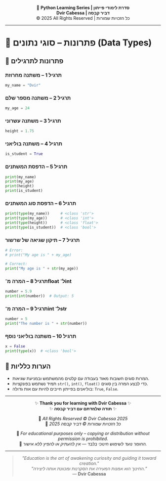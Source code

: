 <!-- DC_HEADER_START -->
<div align="center">

🐍 **Python Learning Series | סדרת לימודי פייתון**  
**Dvir Cabessa | דביר קבסה**  
© 2025 All Rights Reserved | כל הזכויות שמורות

</div>

---
<!-- DC_HEADER_END -->

# 📘 פתרונות – סוגי נתונים (Data Types)

## 🧪 פתרונות לתרגילים

### תרגיל 1 – משתנה מחרוזת
```python
my_name = "Dvir"
```

### תרגיל 2 – משתנה מספר שלם
```python
my_age = 24
```

### תרגיל 3 – משתנה עשרוני
```python
height = 1.75
```

### תרגיל 4 – משתנה בוליאני
```python
is_student = True
```

### תרגיל 5 – הדפסת המשתנים
```python
print(my_name)
print(my_age)
print(height)
print(is_student)
```

### תרגיל 6 – הדפסת סוג המשתנים
```python
print(type(my_name))     # <class 'str'>
print(type(my_age))      # <class 'int'>
print(type(height))      # <class 'float'>
print(type(is_student))  # <class 'bool'>
```

### תרגיל 7 – תיקון שגיאה של שרשור
```python
# Error:
# print("My age is " + my_age)

# Correct:
print("My age is " + str(my_age))
```

### תרגיל 8 – המרה מ־float ל־int
```python
number = 5.9
print(int(number))  # Output: 5
```

### תרגיל 9 – המרה מ־int ל־str
```python
number = 5
print("The number is " + str(number))
```

### תרגיל 10 – משתנה בוליאני נוסף
```python
x = False
print(type(x))  # <class 'bool'>
```

## 💬 הערות כלליות
- המרות סוגים חשובות מאוד בעבודה עם קלטים מהמשתמש ובמניעת שגיאות.  
- תמיד נשתמש בפונקציות `str()`, `int()`, `float()` כדי לבצע המרה בין סוגים.  
- בוליאנים בפייתון חייבים להיות עם אות גדולה: `True`, `False`.

<!-- DC_FOOTER_START -->
---

<div align="center">

✨ **Thank you for learning with Dvir Cabessa** ✨  
✨ **תודה שלמדתם עם דביר קבסה** ✨  

📘 *All Rights Reserved © Dvir Cabessa 2025*  
📘 *כל הזכויות שמורות © דביר קבסה 2025*  

🔗 *For educational purposes only – copying or distribution without permission is prohibited.*  
🔗 *החומר נועד לשימוש חינוכי בלבד — אין להעתיק או להפיץ ללא אישור.*

---

> _"Education is the art of awakening curiosity and guiding it toward creation."_  
> _"החינוך הוא אמנות המעירה את הסקרנות ומכוונת אותה ליצירה."_  
> — **Dvir Cabessa**

</div>
<!-- DC_FOOTER_END -->


